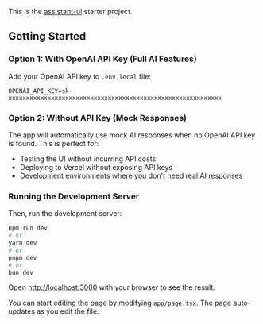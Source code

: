 This is the [assistant-ui](https://github.com/Yonom/assistant-ui) starter project.

## Getting Started

### Option 1: With OpenAI API Key (Full AI Features)

Add your OpenAI API key to `.env.local` file:

```
OPENAI_API_KEY=sk-xxxxxxxxxxxxxxxxxxxxxxxxxxxxxxxxxxxxxxxxxxxxxxxxxxxxxxxxxxxx
```

### Option 2: Without API Key (Mock Responses)

The app will automatically use mock AI responses when no OpenAI API key is found. This is perfect for:
- Testing the UI without incurring API costs
- Deploying to Vercel without exposing API keys
- Development environments where you don't need real AI responses

### Running the Development Server

Then, run the development server:

```bash
npm run dev
# or
yarn dev
# or
pnpm dev
# or
bun dev
```

Open [http://localhost:3000](http://localhost:3000) with your browser to see the result.

You can start editing the page by modifying `app/page.tsx`. The page auto-updates as you edit the file.
